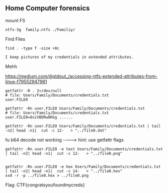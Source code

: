 ## Home Computer forensics


mount FS 

``` ntfs-3g  family.ntfs ./Familiy/ ``` 


Find Files 

``` find . -type f -size +0c ```



``` cat ./Users/Family/Documents/credentials.txt
I keep pictures of my credentials in extended attributes.
``` 

Mehh


https://medium.com/@stdout_/accessing-ntfs-extended-attributes-from-linux-f79552947981

``` 
getfattr -R . 2>/dev/null
# file: Users/Family/Documents/credentials.txt
user.FILE0
``` 

``` 
getfattr -Rn user.FILE0 Users/Family/Documents/credentials.txt 
# file: Users/Family/Documents/credentials.txt
user.FILE0=0siVBORw0KGg ...... 
``` 

``` 
getfattr -Rn user.FILE0 Users/Family/Documents/credentials.txt | tail -n2| head -n1|  cut -c 12-   > "../file0.dat"
``` 

fu b64 decode not working ----> hint: use getfattr flags 

``` 
getfattr -Rn user.FILE0 -e text Users/Family/Documents/credentials.txt | tail -n2| head -n1|  cut -c 12-   > "../file0.png"
``` 


``` 

getfattr -Rn user.FILE0 -e hex Users/Family/Documents/credentials.txt | tail -n2| head -n1|  cut -c 14-   > "../file0.hex"
xxd -r -p ../file0.hex > ../file0.png

``` 

Flag: CTF{congratsyoufoundmycreds}









